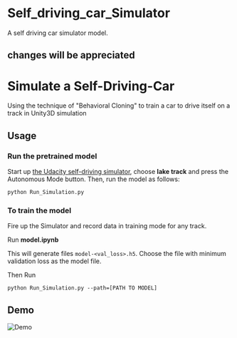 # Self_driving_car_Simulator
A self driving car simulator model.

<h2> changes will be appreciated </h2>

# Simulate a Self-Driving-Car
Using the technique of "Behavioral Cloning" to train a car to drive itself on a track in Unity3D simulation


## Usage

### Run the pretrained model

Start up [the Udacity self-driving simulator](https://github.com/udacity/self-driving-car-sim), choose **lake track** and press the Autonomous Mode button.  Then, run the model as follows:

```python
python Run_Simulation.py
```

### To train the model

Fire up the Simulator and record data in training mode for any track.

Run **model.ipynb**

This will generate files `model-<val_loss>.h5`. Choose the file with minimum validation loss as the model file.

Then Run 
```
python Run_Simulation.py --path=[PATH TO MODEL]
```

## Demo

![ Demo ]( ./Demo.gif )

